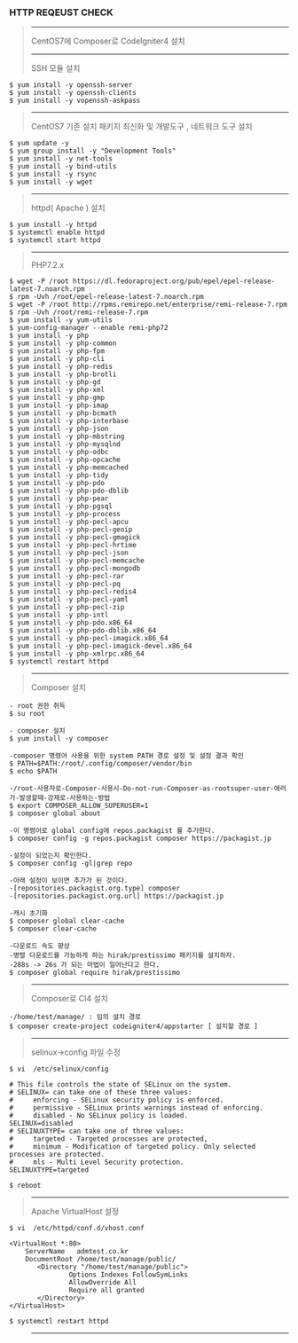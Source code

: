 
### HTTP REQEUST CHECK
>-----------------------------------------------------------------------
>
> CentOS7에 Composer로 CodeIgniter4 설치
>
>-----------------------------------------------------------------------
> SSH 모듈 설치
```
$ yum install -y openssh-server
$ yum install -y openssh-clients
$ yum install -y vopenssh-askpass
```
>-----------------------------------------------------------------------
> CentOS7 기존 설치 패키지 최신화 및 개발도구 , 네트워크 도구 설치
>
```
$ yum update -y
$ yum group install -y "Development Tools"
$ yum install -y net-tools
$ yum install -y bind-utils
$ yum install -y rsync
$ yum install -y wget
```
>-----------------------------------------------------------------------
> httpd( Apache ) 설치
>
```
$ yum install -y httpd
$ systemctl enable httpd
$ systemctl start httpd
```
>-----------------------------------------------------------------------
> PHP7.2.x 
>
```
$ wget -P /root https://dl.fedoraproject.org/pub/epel/epel-release-latest-7.noarch.rpm
$ rpm -Uvh /root/epel-release-latest-7.noarch.rpm
$ wget -P /root http://rpms.remirepo.net/enterprise/remi-release-7.rpm
$ rpm -Uvh /root/remi-release-7.rpm
$ yum install -y yum-utils
$ yum-config-manager --enable remi-php72
$ yum install -y php
$ yum install -y php-common
$ yum install -y php-fpm
$ yum install -y php-cli
$ yum install -y php-redis
$ yum install -y php-brotli
$ yum install -y php-gd
$ yum install -y php-xml
$ yum install -y php-gmp
$ yum install -y php-imap
$ yum install -y php-bcmath
$ yum install -y php-interbase
$ yum install -y php-json
$ yum install -y php-mbstring
$ yum install -y php-mysqlnd
$ yum install -y php-odbc
$ yum install -y php-opcache
$ yum install -y php-memcached
$ yum install -y php-tidy
$ yum install -y php-pdo
$ yum install -y php-pdo-dblib
$ yum install -y php-pear
$ yum install -y php-pgsql
$ yum install -y php-process
$ yum install -y php-pecl-apcu
$ yum install -y php-pecl-geoip
$ yum install -y php-pecl-gmagick
$ yum install -y php-pecl-hrtime
$ yum install -y php-pecl-json
$ yum install -y php-pecl-memcache
$ yum install -y php-pecl-mongodb
$ yum install -y php-pecl-rar
$ yum install -y php-pecl-pq
$ yum install -y php-pecl-redis4
$ yum install -y php-pecl-yaml
$ yum install -y php-pecl-zip
$ yum install -y php-intl
$ yum install -y php-pdo.x86_64
$ yum install -y php-pdo-dblib.x86_64
$ yum install -y php-pecl-imagick.x86_64
$ yum install -y php-pecl-imagick-devel.x86_64
$ yum install -y php-xmlrpc.x86_64
$ systemctl restart httpd
```
>-----------------------------------------------------------------------
> Composer 설치
>
```
- root 권한 취득
$ su root

- composer 설치
$ yum install -y composer

-composer 명령어 사용을 위한 system PATH 경로 설정 및 설정 결과 확인
$ PATH=$PATH:/root/.config/composer/vendor/bin
$ echo $PATH

-/root-사용자로-Composer-사용시-Do-not-run-Composer-as-rootsuper-user-에러가-발생할때-강제로-사용하는-방법
$ export COMPOSER_ALLOW_SUPERUSER=1
$ composer global about

-이 명령어로 global config에 repos.packagist 를 추가한다.
$ composer config -g repos.packagist composer https://packagist.jp

-설정이 되었는지 확인한다.
$ composer config -gl|grep repo

-아래 설정이 보이면 추가가 된 것이다.
-[repositories.packagist.org.type] composer
-[repositories.packagist.org.url] https://packagist.jp

-캐시 초기화
$ composer global clear-cache
$ composer clear-cache

-다운로드 속도 향상
-병렬 다운로드를 가능하게 하는 hirak/prestissimo 패키지를 설치하자.
-288s -> 26s 가 되는 마법이 일어난다고 한다.
$ composer global require hirak/prestissimo

```
>-----------------------------------------------------------------------
> Composer로 CI4 설치
>
```
-/home/test/manage/ : 임의 설치 경로
$ composer create-project codeigniter4/appstarter [ 설치할 경로 ]
```
>-----------------------------------------------------------------------
> selinux->config 파일 수정
>
```
$ vi  /etc/selinux/config 

# This file controls the state of SELinux on the system.
# SELINUX= can take one of these three values:
#     enforcing - SELinux security policy is enforced.
#     permissive - SELinux prints warnings instead of enforcing.
#     disabled - No SELinux policy is loaded.
SELINUX=disabled
# SELINUXTYPE= can take one of three values:
#     targeted - Targeted processes are protected,
#     minimum - Modification of targeted policy. Only selected processes are protected. 
#     mls - Multi Level Security protection.
SELINUXTYPE=targeted 

$ reboot
```
>-----------------------------------------------------------------------
> Apache VirtualHost 설정
>
```
$ vi  /etc/httpd/conf.d/vhost.conf

<VirtualHost *:80>
    ServerName   admtest.co.kr
    DocumentRoot /home/test/manage/public/
       <Directory "/home/test/manage/public">
               Options Indexes FollowSymLinks
               AllowOverride All
               Require all granted
       </Directory>
</VirtualHost>

$ systemctl restart httpd
```

>-----------------------------------------------------------------------
